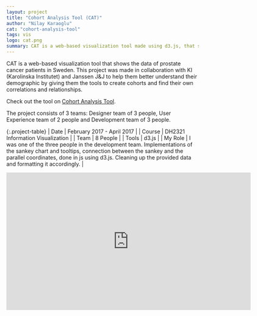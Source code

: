 ```yaml
---
layout: project
title: "Cohort Analysis Tool (CAT)"
author: "Nilay Karaoglu"
cat: "cohort-analysis-tool"
tags: vis
logo: cat.png
summary: CAT is a web-based visualization tool made using d3.js, that shows the data of prostate cancer patients in Sweden
---
```


CAT is a web-based visualization tool that shows the data of prostate cancer patients in Sweden. This project was made in collaboration with KI (Karolinska Institutet) and Janssen J&J to help them better understand their demographic by giving them the tools to create cohorts and find their own correlations and relationships.

Check out the tool on [Cohort Analysis Tool](https://raghunayyar.github.io/IVI17).

The project consists of 3 teams: Designer team of 3 people, User Experience team of 2 people and Development team of 3 people. 

{:.project-table}
| Date | February 2017 - April 2017 |
| Course | DH2321 Information Visualization |
| Team | 8 People |
| Tools | d3.js |
| My Role | I was one of the three people in the development team. Implementations of the sankey chart and tooltips, connection between the sankey and the parallel coordinates, done in js using d3.js. Cleaning up the provided data and formatting it accordingly. |

<div class="text-center"><iframe src="https://player.vimeo.com/video/211194972?byline=0&portrait=0" width="640" height="360" align="middle" frameborder="0" webkitallowfullscreen mozallowfullscreen allowfullscreen></iframe></div>
